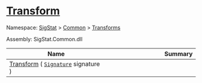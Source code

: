 # [Transform](./ComponentSorter-100663515.md)

Namespace: [SigStat]() > [Common](./../../README.md) > [Transforms](./../README.md)

Assembly: SigStat.Common.dll

| Name | Summary  |
| ------| -----------:|
| [Transform](./ComponentSorter-100663515.md) ( [`Signature`](./../../Signature.md) signature ) | <img width=225/>
